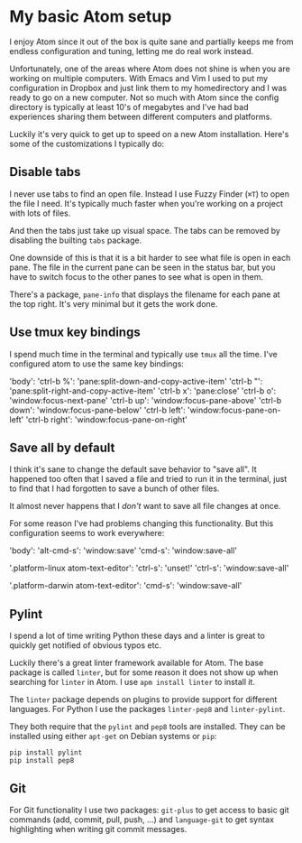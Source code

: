 My basic Atom setup
===================

I enjoy Atom since it out of the box is quite sane and partially keeps me
from endless configuration and tuning, letting me do real work instead.

Unfortunately, one of the areas where Atom does not shine is when you are
working on multiple computers. With Emacs and Vim I used to put my configuration
in Dropbox and just link them to my homedirectory and I was ready to go on
a new computer. Not so much with Atom since the config directory is typically
at least 10's of megabytes and I've had bad experiences sharing them between
different computers and platforms.

Luckily it's very quick to get up to speed on a new Atom installation.
Here's some of the customizations I typically do:

Disable tabs
------------

I never use tabs to find an open file. Instead I use Fuzzy Finder (`⌘T`)
to open the file I need. It's typically much faster when you're working
on a project with lots of files.

And then the tabs just take up visual space. The tabs can be removed by
disabling the builting `tabs` package.

One downside of this is that it is a bit harder to see what file is open in
each pane. The file in the current pane can be seen in the status bar, but
you have to switch focus to the other panes to see what is open in them.

There's a package, `pane-info` that displays the filename for each pane
at the top right. It's very minimal but it gets the work done.

Use tmux key bindings
---------------------

I spend much time in the terminal and typically use `tmux` all the time.
I've configured atom to use the same key bindings:

'body':
  'ctrl-b %': 'pane:split-down-and-copy-active-item'
  'ctrl-b "': 'pane:split-right-and-copy-active-item'
  'ctrl-b x': 'pane:close'
  'ctrl-b o': 'window:focus-next-pane'
  'ctrl-b up': 'window:focus-pane-above'
  'ctrl-b down': 'window:focus-pane-below'
  'ctrl-b left': 'window:focus-pane-on-left'
  'ctrl-b right': 'window:focus-pane-on-right'

Save all by default
-------------------

I think it's sane to change the default save behavior to "save all". It
happened too often that I saved a file and tried to run it in the terminal,
just to find that I had forgotten to save a bunch of other files.

It almost never happens that I *don't* want to save all file changes at once.

For some reason I've had problems changing this functionality. But this
configuration seems to work everywhere:

'body':
  'alt-cmd-s': 'window:save'
  'cmd-s': 'window:save-all'

'.platform-linux atom-text-editor':
  'ctrl-s': 'unset!'
  'ctrl-s': 'window:save-all'

'.platform-darwin atom-text-editor':
  'cmd-s': 'window:save-all'


Pylint
------

I spend a lot of time writing Python these days and a linter is great to
quickly get notified of obvious typos etc.

Luckily there's a great linter framework available for Atom. The base
package is called `linter`, but for some reason it does not show up
when searching for `linter` in Atom. I use `apm install linter` to install it.

The `linter` package depends on plugins to provide support for different
languages. For Python I use the packages `linter-pep8` and `linter-pylint`.

They both require that the `pylint` and `pep8` tools are installed. They can be
installed using either `apt-get` on Debian systems or `pip`:

~~~
pip install pylint
pip install pep8
~~~


Git
---

For Git functionality I use two packages: `git-plus` to get access to basic
git commands (add, commit, pull, push, ...) and `language-git` to get
syntax highlighting when writing git commit messages.
